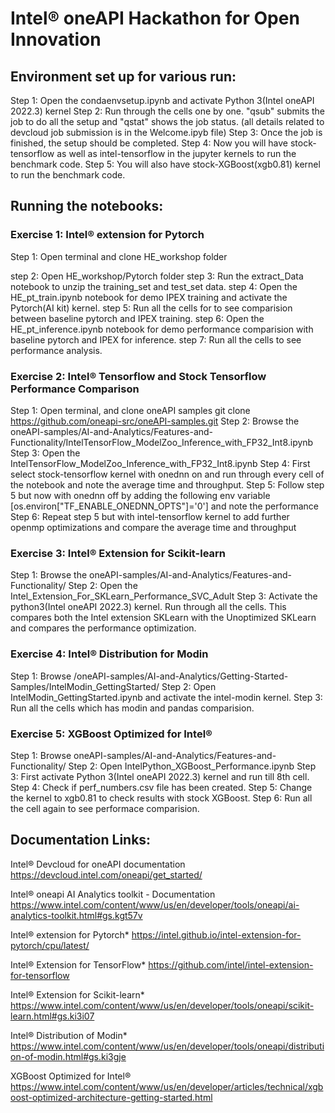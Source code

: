 # Intel® oneAPI Hackathon for Open Innovation
## Environment set up for various run:
Step 1: Open the condaenvsetup.ipynb and activate Python 3(Intel oneAPI 2022.3) kernel
Step 2: Run through the cells one by one. "qsub" submits the job to do all the setup and "qstat" shows the job status. (all details related to devcloud job submission is in the Welcome.ipyb file)
Step 3: Once the job is finished, the setup should be completed.
Step 4: Now you will have stock-tensorflow as well as intel-tensorflow in the jupyter kernels to run the benchmark code.
Step 5: You will also have stock-XGBoost(xgb0.81) kernel to run the benchmark code.

## Running the notebooks:

### Exercise 1: Intel® extension for Pytorch

Step 1: Open terminal and clone HE_workshop folder

step 2: Open HE_workshop/Pytorch folder
step 3: Run the extract_Data notebook to unzip the training_set and test_set data.
step 4: Open the HE_pt_train.ipynb notebook for demo IPEX training and activate the Pytorch(AI kit) kernel.
step 5: Run all the cells for to see comparision between baseline pytorch and IPEX training.
step 6: Open the HE_pt_inference.ipynb notebook for demo performance comparision with baseline pytorch and IPEX for inference.
step 7: Run all the cells to see performance analysis.

### Exercise 2: Intel® Tensorflow and Stock Tensorflow Performance Comparison 

Step 1: Open terminal, and clone oneAPI samples
git clone https://github.com/oneapi-src/oneAPI-samples.git
Step 2: Browse the oneAPI-samples/AI-and-Analytics/Features-and-Functionality/IntelTensorFlow_ModelZoo_Inference_with_FP32_Int8.ipynb
Step 3: Open the IntelTensorFlow_ModelZoo_Inference_with_FP32_Int8.ipynb
Step 4: First select stock-tensorflow kernel with onednn on and run through every cell of the notebook and note the average time and throughput.
Step 5: Follow step 5 but now with onednn off by adding the following env variable [os.environ["TF_ENABLE_ONEDNN_OPTS"]='0'] and note the performance
Step 6: Repeat step 5 but with intel-tensorflow kernel to add further openmp optimizations and compare the average time and throughput


### Exercise 3: Intel® Extension for Scikit-learn 

Step 1: Browse the oneAPI-samples/AI-and-Analytics/Features-and-Functionality/
Step 2: Open the Intel_Extension_For_SKLearn_Performance_SVC_Adult
Step 3: Activate the python3(Intel oneAPI 2022.3) kernel. Run through all the cells. This compares both the Intel extension SKLearn with the Unoptimized SKLearn and compares the performance optimization.


### Exercise 4: Intel® Distribution for Modin

Step 1: Browse /oneAPI-samples/AI-and-Analytics/Getting-Started-Samples/IntelModin_GettingStarted/
Step 2: Open IntelModin_GettingStarted.ipynb and activate the intel-modin kernel.
Step 3: Run all the cells which has modin and pandas comparision.

### Exercise 5: XGBoost Optimized for Intel®

Step 1: Browse oneAPI-samples/AI-and-Analytics/Features-and-Functionality/
Step 2: Open IntelPython_XGBoost_Performance.ipynb
Step 3: First activate Python 3(Intel oneAPI 2022.3) kernel and run till 8th cell.
Step 4: Check if perf_numbers.csv file has been created.
Step 5: Change the kernel to xgb0.81 to check results with stock XGBoost.
Step 6: Run all the cell again to see performace comparision.

## Documentation Links:

Intel® Devcloud for oneAPI documentation
https://devcloud.intel.com/oneapi/get_started/

Intel® oneapi AI Analytics toolkit - Documentation
https://www.intel.com/content/www/us/en/developer/tools/oneapi/ai-analytics-toolkit.html#gs.kgt57v

Intel® extension for Pytorch*
https://intel.github.io/intel-extension-for-pytorch/cpu/latest/

Intel® Extension for TensorFlow*
https://github.com/intel/intel-extension-for-tensorflow

Intel® Extension for Scikit-learn*
https://www.intel.com/content/www/us/en/developer/tools/oneapi/scikit-learn.html#gs.ki3i07

Intel® Distribution of Modin*
https://www.intel.com/content/www/us/en/developer/tools/oneapi/distribution-of-modin.html#gs.ki3gje

XGBoost Optimized for Intel®
https://www.intel.com/content/www/us/en/developer/articles/technical/xgboost-optimized-architecture-getting-started.html
